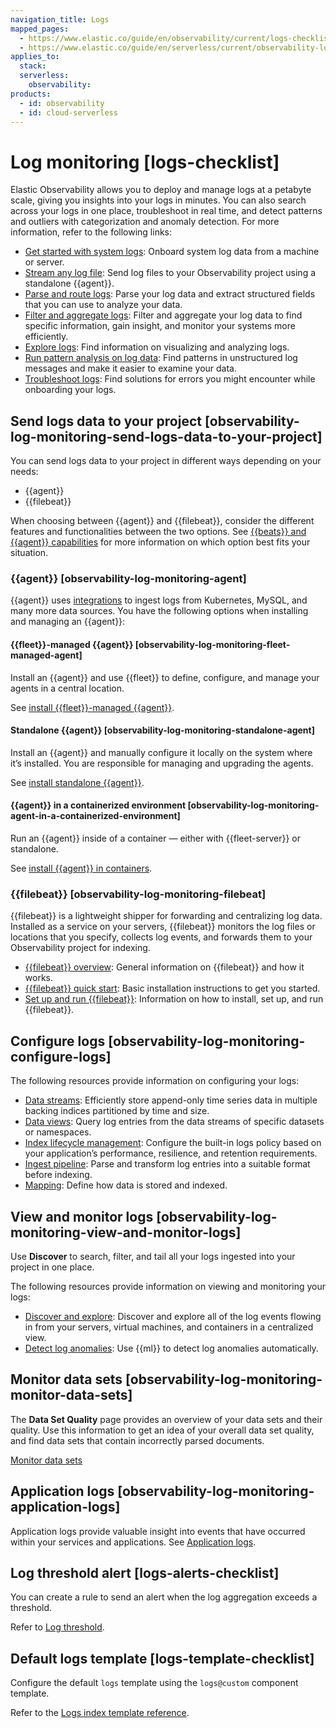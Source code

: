 ```yaml
---
navigation_title: Logs
mapped_pages:
  - https://www.elastic.co/guide/en/observability/current/logs-checklist.html
  - https://www.elastic.co/guide/en/serverless/current/observability-log-monitoring.html
applies_to:
  stack:
  serverless:
    observability:
products:
  - id: observability
  - id: cloud-serverless
---
```


# Log monitoring [logs-checklist]

Elastic Observability allows you to deploy and manage logs at a petabyte scale, giving you insights into your logs in minutes. You can also search across your logs in one place, troubleshoot in real time, and detect patterns and outliers with categorization and anomaly detection. For more information, refer to the following links:

* [Get started with system logs](/solutions/observability/logs/get-started-with-system-logs.md): Onboard system log data from a machine or server.
* [Stream any log file](/solutions/observability/logs/stream-any-log-file.md): Send log files to your Observability project using a standalone {{agent}}.
* [Parse and route logs](/solutions/observability/logs/parse-route-logs.md): Parse your log data and extract structured fields that you can use to analyze your data.
* [Filter and aggregate logs](/solutions/observability/logs/filter-aggregate-logs.md#logs-filter): Filter and aggregate your log data to find specific information, gain insight, and monitor your systems more efficiently.
* [Explore logs](/solutions/observability/logs/discover-logs.md): Find information on visualizing and analyzing logs.
* [Run pattern analysis on log data](/solutions/observability/logs/run-pattern-analysis-on-log-data.md): Find patterns in unstructured log messages and make it easier to examine your data.
* [Troubleshoot logs](/troubleshoot/observability/troubleshoot-logs.md): Find solutions for errors you might encounter while onboarding your logs.


## Send logs data to your project [observability-log-monitoring-send-logs-data-to-your-project]

You can send logs data to your project in different ways depending on your needs:

* {{agent}}
* {{filebeat}}

When choosing between {{agent}} and {{filebeat}}, consider the different features and functionalities between the two options. See [{{beats}} and {{agent}} capabilities](/manage-data/ingest/tools.md) for more information on which option best fits your situation.


### {{agent}} [observability-log-monitoring-agent]

{{agent}} uses [integrations](https://www.elastic.co/integrations/data-integrations) to ingest logs from Kubernetes, MySQL, and many more data sources. You have the following options when installing and managing an {{agent}}:


#### {{fleet}}-managed {{agent}} [observability-log-monitoring-fleet-managed-agent]

Install an {{agent}} and use {{fleet}} to define, configure, and manage your agents in a central location.

See [install {{fleet}}-managed {{agent}}](/reference/fleet/install-fleet-managed-elastic-agent.md).


#### Standalone {{agent}} [observability-log-monitoring-standalone-agent]

Install an {{agent}} and manually configure it locally on the system where it’s installed. You are responsible for managing and upgrading the agents.

See [install standalone {{agent}}](/reference/fleet/install-standalone-elastic-agent.md).


#### {{agent}} in a containerized environment [observability-log-monitoring-agent-in-a-containerized-environment]

Run an {{agent}} inside of a container — either with {{fleet-server}} or standalone.

See [install {{agent}} in containers](/reference/fleet/install-elastic-agents-in-containers.md).


### {{filebeat}} [observability-log-monitoring-filebeat]

{{filebeat}} is a lightweight shipper for forwarding and centralizing log data. Installed as a service on your servers, {{filebeat}} monitors the log files or locations that you specify, collects log events, and forwards them to your Observability project for indexing.

* [{{filebeat}} overview](beats://reference/filebeat/index.md): General information on {{filebeat}} and how it works.
* [{{filebeat}} quick start](beats://reference/filebeat/filebeat-installation-configuration.md): Basic installation instructions to get you started.
* [Set up and run {{filebeat}}](beats://reference/filebeat/setting-up-running.md): Information on how to install, set up, and run {{filebeat}}.


## Configure logs [observability-log-monitoring-configure-logs]

The following resources provide information on configuring your logs:

* [Data streams](/manage-data/data-store/data-streams.md): Efficiently store append-only time series data in multiple backing indices partitioned by time and size.
* [Data views](/explore-analyze/find-and-organize/data-views.md): Query log entries from the data streams of specific datasets or namespaces.
* [Index lifecycle management](/manage-data/lifecycle/index-lifecycle-management/tutorial-customize-built-in-policies.md): Configure the built-in logs policy based on your application’s performance, resilience, and retention requirements.
* [Ingest pipeline](/manage-data/ingest/transform-enrich/ingest-pipelines.md): Parse and transform log entries into a suitable format before indexing.
* [Mapping](/manage-data/data-store/mapping.md): Define how data is stored and indexed.


## View and monitor logs [observability-log-monitoring-view-and-monitor-logs]

Use **Discover** to search, filter, and tail all your logs ingested into your project in one place.

The following resources provide information on viewing and monitoring your logs:

* [Discover and explore](/solutions/observability/logs/discover-logs.md): Discover and explore all of the log events flowing in from your servers, virtual machines, and containers in a centralized view.
* [Detect log anomalies](/explore-analyze/machine-learning/anomaly-detection.md): Use {{ml}} to detect log anomalies automatically.


## Monitor data sets [observability-log-monitoring-monitor-data-sets]

The **Data Set Quality** page provides an overview of your data sets and their quality. Use this information to get an idea of your overall data set quality, and find data sets that contain incorrectly parsed documents.

[Monitor data sets](/solutions/observability/data-set-quality-monitoring.md)


## Application logs [observability-log-monitoring-application-logs]

Application logs provide valuable insight into events that have occurred within your services and applications. See [Application logs](/solutions/observability/logs/stream-application-logs.md).

## Log threshold alert [logs-alerts-checklist]

You can create a rule to send an alert when the log aggregation exceeds a threshold.

Refer to [Log threshold](/solutions/observability/incident-management/create-log-threshold-rule.md).


## Default logs template [logs-template-checklist]

Configure the default `logs` template using the `logs@custom` component template.

Refer to the [Logs index template reference](/solutions/observability/logs/logs-index-template-reference.md).